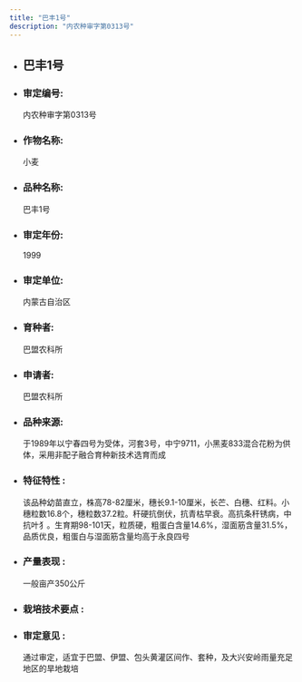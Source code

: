 ```yaml
---
title: "巴丰1号"
description: "内农种审字第0313号"
---
```

* ## 巴丰1号
* ###  审定编号:  
   内农种审字第0313号

*  ### 作物名称:  
   小麦

*   ###  品种名称: 
    巴丰1号

*   ### 审定年份: 
    1999

*   ### 审定单位:  
    内蒙古自治区

*   ### 育种者:  
    巴盟农科所

*   ### 申请者:  
    巴盟农科所

*   ### 品种来源:  
    于1989年以宁春四号为受体，河套3号，中宁9711，小黑麦833混合花粉为供体，采用非配子融合育种新技术选育而成


*   ### 特征特性 : 
     该品种幼苗直立，株高78-82厘米，穗长9.1-10厘米，长芒、白穗、红料。小穗粒数16.8个，穗粒数37.2粒。秆硬抗倒伏，抗青枯早衰。高抗条秆锈病，中抗叶犭。生育期98-101天，粒质硬，粗蛋白含量14.6%，湿面筋含量31.5%，品质优良，粗蛋白与湿面筋含量均高于永良四号


*   ### 产量表现 : 
    一般亩产350公斤


*   ### 栽培技术要点 : 
    

*   ### 审定意见 : 
    通过审定，适宜于巴盟、伊盟、包头黄灌区间作、套种，及大兴安岭雨量充足地区的旱地栽培

